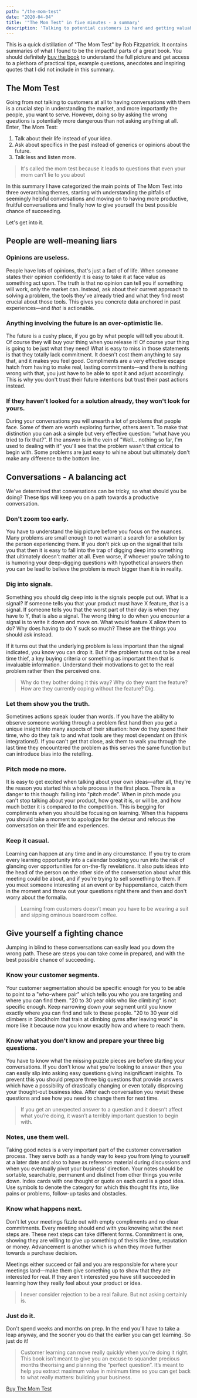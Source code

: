 ```yaml
---
path: "/the-mom-test"
date: "2020-04-04"
title: '"The Mom Test" in five minutes - a summary'
description: 'Talking to potential customers is hard and getting valuable answers is harder. Rob Fitzpatrick tries to make it easier by laying out the dos and definitely do nots of customer conversations in "The Mom Test".'
---
```


This is a quick distillation of "The Mom Test" by Rob Fitzpatrick. It contains summaries of what I found to be the impactful parts of a great book. You should definitely [buy the book](http://momtestbook.com/) to understand the full picture and get access to a plethora of practical tips, example questions, anecdotes and inspiring quotes that I did not include in this summary.

## The Mom Test

Going from not talking to customers at all to having conversations with them is a crucial step in understanding the market, and more importantly the people, you want to serve. However, doing so by asking the wrong questions is potentially more dangerous than not asking anything at all. Enter, The Mom Test:

1. Talk about their life instead of your idea.
2. Ask about specifics in the past instead of generics or opinions about the future.
3. Talk less and listen more.

> It's called the mom test because it leads to questions that even your mom can't lie to you about

In this summary I have categorized the main points of The Mom Test into three overarching themes, starting with understanding the pitfalls of seemingly helpful conversations and moving on to having more productive, fruitful conversations and finally how to give yourself the best possible chance of succeeding.

Let's get into it.

## People are well-meaning liars

### Opinions are useless.

People have lots of opinions, that's just a fact of of life. When someone states their opinion confidently it is easy to take it at face value as something act upon. The truth is that no opinion can tell you if something will work, only the market can. Instead, ask about their current approach to solving a problem, the tools they've already tried and what they find most crucial about those tools. This gives you concrete data anchored in past experiences—and _that_ is actionable.

### Anything involving the future is an over-optimistic lie.

The future is a cushy place, if you go by what people will tell you about it. Of course they will buy your thing when you release it! Of course your thing is going to be just what they need! What is easy to miss in those statements is that they totally lack commitment. It doesn't cost them anything to say that, and it makes you feel good. Compliments are a very effective escape hatch from having to make real, lasting commitments—and there is nothing wrong with that, you just have to be able to spot it and adjust accordingly. This is why you don't trust their future intentions but trust their past actions instead.

### If they haven't looked for a solution already, they won't look for yours.

During your conversations you will unearth a lot of problems that people face. Some of them are worth exploring further, others aren't. To make that distinction you can ask a simple but very effective question: "what have you tried to fix that?". If the answer is in the vein of "Well... nothing so far, I'm used to dealing with it" you'll see that the problem wasn't that critical to begin with. Some problems are just easy to whine about but ultimately don't make any difference to the bottom line.

## Conversations - A balancing act

We've determined that conversations can be tricky, so what should you be doing? These tips will keep you on a path towards a productive conversation.

### Don't zoom too early.

You have to understand the big picture before you focus on the nuances. Many problems are small enough to not warrant a search for a solution by the person experiencing them. If you don't pick up on the signal that tells you that then it is easy to fall into the trap of digging deep into something that ultimately doesn't matter at all. Even worse, if whoever you're talking to is humoring your deep-digging questions with hypothetical answers then you can be lead to believe the problem is much bigger than it is in reality.

### Dig into signals.

Something you should dig deep into is the signals people put out. What is a signal? If someone tells you that your product must have X feature, that is a signal. If someone tells you that the worst part of their day is when they have to Y, that is also a signal. The wrong thing to do when you encounter a signal is to write it down and move on. What would feature X allow them to do? Why does having to do Y suck so much? These are the things you should ask instead.

If it turns out that the underlying problem is less important than the signal indicated, you know you can drop it. But if the problem turns out to be a real time thief, a key buying criteria or something as important then that is invaluable information. Understand their motivations to get to the real problem rather then the perceived one.

> Why do they bother doing it this way? Why do they want the feature? How are they currently coping without the feature? Dig.

### Let them show you the truth.

Sometimes actions speak louder than words. If you have the ability to observe someone working through a problem first hand then you get a unique insight into many aspects of their situation: how do they spend their time, who do they talk to and what tools are they most dependant on (think integrations!). If you can't get that close, ask them to walk you through the last time they encountered the problem as this serves the same function but can introduce bias into the retelling.

### Pitch mode no more.

It is easy to get excited when talking about your own ideas—after all, they're the reason you started this whole process in the first place. There is a danger to this though: falling into "pitch mode". When in pitch mode you can't stop talking about your product, how great it is, or will be, and how much better it is compared to the competition. This is begging for compliments when you should be focusing on learning. When this happens you should take a moment to apologize for the detour and refocus the conversation on their life and experiences.

### Keep it casual.

Learning can happen at any time and in any circumstance. If you try to cram every learning opportunity into a calendar booking you run into the risk of glancing over opportunities for on-the-fly revelations. It also puts ideas into the head of the person on the other side of the conversation about what this meeting could be about, and if you're trying to sell something to them. If you meet someone interesting at an event or by happenstance, catch them in the moment and throw out your questions right there and then and don't worry about the formalia.

> Learning from customers doesn’t mean you have to be wearing a suit and sipping ominous boardroom coffee.

## Give yourself a fighting chance

Jumping in blind to these conversations can easily lead you down the wrong path. These are steps you can take come in prepared, and with the best possible chance of succeeding.

### Know your customer segments.

Your customer segmentation should be specific enough for you to be able to point to a "who-where pair" which tells you who you are targeting and where you can find them. "20 to 30 year olds who like climbing" is not specific enough. Keep narrowing down your segment until you know exactly where you can find and talk to these people. "20 to 30 year old climbers in Stockholm that train at climbing gyms after leaving work" is more like it because now you know exactly how and where to reach them.

### Know what you don't know and prepare your three big questions.

You have to know what the missing puzzle pieces are before starting your conversations. If you don't know what you're looking to answer then you can easily slip into asking easy questions giving insignificant insights. To prevent this you should prepare three big questions that provide answers which have a possibility of drastically changing or even totally disproving your thought-out business idea. After each conversation you revisit these questions and see how you need to change them for next time.

> If you get an unexpected answer to a question and it doesn’t affect what you’re doing, it wasn’t a terribly important question to begin with.

### Notes, use them well.

Taking good notes is a very important part of the customer conversation process. They serve both as a handy way to keep you from lying to yourself at a later date and also to have as reference material during discussions and when you eventually pivot your business' direction. Your notes should be sortable, searchable, permanent and distinct from other things you write down. Index cards with one thought or quote on each card is a good idea. Use symbols to denote the category for which this thought fits into, like pains or problems, follow-up tasks and obstacles.

### Know what happens next.

Don't let your meetings fizzle out with empty compliments and no clear commitments. Every meeting should end with you knowing what the next steps are. These next steps can take different forms. Commitment is one, showing they are willing to give up something of theirs like time, reputation or money. Advancement is another which is when they move further towards a purchase decision.

Meetings either succeed or fail and you are responsible for where your meetings land—make them give something up to show that they are interested for real. If they aren't interested you have still succeeded in learning how they really feel about your product or idea.

> I never consider rejection to be a real failure. But not asking certainly is.

### Just do it.

Don't spend weeks and months on prep. In the end you'll have to take a leap anyway, and the sooner you do that the earlier you can get learning. So just do it!

> Customer learning can move really quickly when you’re doing it right. This book isn’t meant to give you an excuse to squander precious months theorising and planning the “perfect question”. It’s meant to help you extract maximum value in minimum time so you can get back to what really matters: building your business.

[Buy The Mom Test](http://momtestbook.com/)
